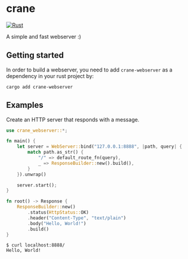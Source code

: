 # crane
[![Rust](https://github.com/Pranjal-Patel/crane/actions/workflows/rust.yml/badge.svg)](https://github.com/Pranjal-Patel/crane/actions/workflows/rust.yml)

A simple and fast webserver :)

## Getting started
In order to build a webserver, you need to add `crane-webserver` as a dependency in your rust project by:
```
cargo add crane-webserver
```


## Examples

Create an HTTP server that responds with a message.

```rust
use crane_webserver::*;

fn main() {
    let server = WebServer::bind("127.0.0.1:8888", |path, query| {
        match path.as_str() {
            "/" => default_route_fn(query),
            _ => ResponseBuilder::new().build(),
        }
    }).unwrap()

    server.start();
}

fn root() -> Response {
    ResponseBuilder::new()
        .status(HttpStatus::OK)
        .header("Content-Type", "text/plain")
        .body("Hello, World!")
        .build()
}
```

```
$ curl localhost:8888/
Hello, World!
```
